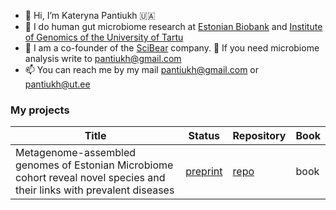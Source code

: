 - 👋 Hi, I’m Kateryna Pantiukh 🇺🇦
- 🦠 I do human gut microbiome research at [Estonian Biobank](biobank.ee) and [Institute of Genomics of the University of Tartu](https://genomics.ut.ee/en)
- 🧬 I am a co-founder of the [SciBear](https://sci-bear.com) company. 👀 If you need microbiome analysis write to pantiukh@gmail.com
- 📫 You can reach me by my mail pantiukh@gmail.com or pantiukh@ut.ee

### My projects
| Title | Status | Repository | Book | 
|----------|----------|----------|----------|
| Metagenome-assembled genomes of Estonian Microbiome cohort reveal novel species and their links with prevalent diseases | [preprint](https://www.biorxiv.org/content/10.1101/2024.07.06.602324v1) | [repo](https://github.com/Chartiza/EstMB_MAGs_db_paper) | book |



<!---
Chartiza/Chartiza is a ✨ special ✨ repository because its `README.md` (this file) appears on your GitHub profile.
You can click the Preview link to take a look at your changes.
--->
